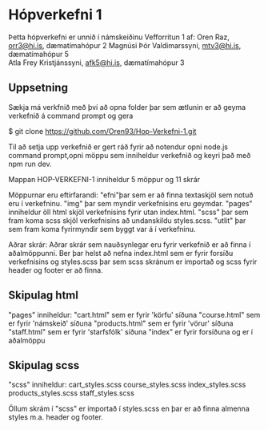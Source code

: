 
# Hópverkefni 1

Þetta hópverkefni er unnið í námskeiðinu Vefforritun 1 af:
Oren Raz, orr3@hi.is, dæmatímahópur 2
Magnúsi Þór Valdimarssyni, mtv3@hi.is, dæmatímahópur 5   
Atla Frey Kristjánssyni, afk5@hi.is, dæmatímahópur 3


## Uppsetning
Sækja má verkfnið með því að opna folder þar sem ætlunin er að geyma verkefnið á command prompt og gera 

$ git clone https://github.com/Oren93/Hop-Verkefni-1.git

Til að setja upp verkefnið er gert ráð fyrir að notendur opni node.js command prompt,opni möppu sem inniheldur verkefnið og keyri það með npm run dev.

Mappan HOP-VERKEFNI-1 inniheldur 5 möppur og 11 skrár

Möppurnar eru eftirfarandi:
"efni"þar sem er að finna textaskjöl sem notuð eru í verkefninu.
"img" þar sem myndir verkefnisins eru geymdar.
"pages" inniheldur öll html skjöl verkefnisins fyrir utan index.html.
"scss" þar sem fram koma scss skjöl verkefnisins að undanskildu styles.scss.
"utlit" þar sem fram koma fyrirmyndir sem byggt var á í verkefninu.

Aðrar skrár:
Aðrar skrár sem nauðsynlegar eru fyrir verkefnið er að finna í aðalmöppunni.
Ber þar helst að nefna index.html sem er fyrir forsíðu verkefnisins og styles.scss þar sem scss skránum er importað og scss fyrir header og footer er að finna. 

## Skipulag html
"pages" inniheldur:
"cart.html" sem er fyrir 'körfu' síðuna
"course.html" sem er fyrir 'námskeið' síðuna
"products.html" sem er fyrir 'vörur' síðuna
"staff.html" sem er fyrir 'starfsfólk' síðuna
"index" er fyrir forsíðuna og er í aðalmöppu

## Skipulag scss
"scss" inniheldur:
cart_styles.scss
course_styles.scss
index_styles.scss
products_styles.scss
staff_styles.scss

Öllum skrám í "scss" er importað í styles.scss en þar er að finna almenna styles m.a. header og footer.









